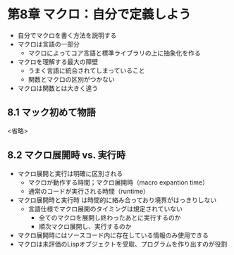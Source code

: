 # 第8章 マクロ：自分で定義しよう

- 自分でマクロを書く方法を説明する
- マクロは言語の一部分
  - マクロによってコア言語と標準ライブラリの上に抽象化を作る
- マクロを理解する最大の障壁
  - うまく言語に統合されてしまっていること
  - 関数とマクロの区別がつかない
- マクロは関数とは大きく違う

## 8.1 マック初めて物語

<省略>

## 8.2 マクロ展開時 vs. 実行時

- マクロ展開と実行は明確に区別される
  - マクロが動作する時間；マクロ展開時（macro expantion time）
  - 通常のコードが実行される時間（runtime）
- マクロ展開時と実行時 は時間的に絡み合っており境界がはっきりしない
  - 言語仕様でマクロ展開のタイミングは規定されていない
    - 全てのマクロを展開し終わったあとに実行するのか
    - 順次マクロ展開し、実行するのか
- マクロ展開時にはソースコード内に存在している情報のみ使用できる
- マクロは未評価のLispオブジェクトを受取、プログラムを作り出すのが役割


